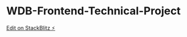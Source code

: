 # WDB-Frontend-Technical-Project

[Edit on StackBlitz ⚡️](https://stackblitz.com/edit/nextjs-pfrltz)